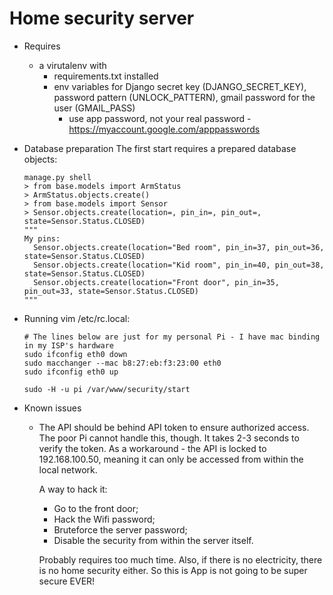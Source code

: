 # Home security server

* Requires
  - a virutalenv with
    - requirements.txt installed
    - env variables for Django secret key (DJANGO_SECRET_KEY), password pattern (UNLOCK_PATTERN), gmail password for the user (GMAIL_PASS)
        * use app password, not your real password - https://myaccount.google.com/apppasswords

* Database preparation
  The first start requires a prepared database objects:
  ```
  manage.py shell
  > from base.models import ArmStatus
  > ArmStatus.objects.create()
  > from base.models import Sensor
  > Sensor.objects.create(location=, pin_in=, pin_out=, state=Sensor.Status.CLOSED)
  """
  My pins:
    Sensor.objects.create(location="Bed room", pin_in=37, pin_out=36, state=Sensor.Status.CLOSED)
    Sensor.objects.create(location="Kid room", pin_in=40, pin_out=38, state=Sensor.Status.CLOSED)
    Sensor.objects.create(location="Front door", pin_in=35, pin_out=33, state=Sensor.Status.CLOSED)
  """
  ```

* Running
  vim /etc/rc.local:
    ```
    # The lines below are just for my personal Pi - I have mac binding in my ISP's hardware
    sudo ifconfig eth0 down
    sudo macchanger --mac b8:27:eb:f3:23:00 eth0
    sudo ifconfig eth0 up

    sudo -H -u pi /var/www/security/start
    ```

* Known issues
  - The API should be behind API token to ensure authorized access.
    The poor Pi cannot handle this, though. It takes 2-3 seconds to verify the token.
    As a workaround - the API is locked to 192.168.100.50, meaning it can only be accessed from within the local network.

    A way to hack it:
    - Go to the front door;
    - Hack the Wifi password;
    - Bruteforce the server password;
    - Disable the security from within the server itself.

    Probably requires too much time. Also, if there is no electricity, there is no home security either. So this is App is not going to be super secure EVER!

